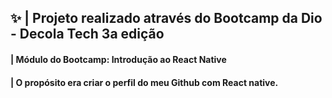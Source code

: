 ## ✨ | Projeto realizado através do Bootcamp da Dio - Decola Tech 3a edição
####   | Módulo do Bootcamp: Introdução ao React Native 
####   | O propósito era criar o perfil do meu Github com React native.
